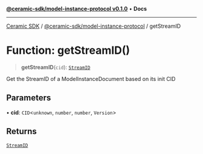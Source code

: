 [**@ceramic-sdk/model-instance-protocol v0.1.0**](../README.md) • **Docs**

***

[Ceramic SDK](../../../README.md) / [@ceramic-sdk/model-instance-protocol](../README.md) / getStreamID

# Function: getStreamID()

> **getStreamID**(`cid`): [`StreamID`](../../identifiers/classes/StreamID.md)

Get the StreamID of a ModelInstanceDocument based on its init CID

## Parameters

• **cid**: `CID`\<`unknown`, `number`, `number`, `Version`\>

## Returns

[`StreamID`](../../identifiers/classes/StreamID.md)
